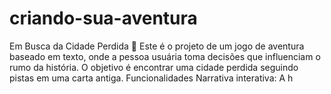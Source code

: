 # criando-sua-aventura
Em Busca da Cidade Perdida 🧭 Este é o projeto de um jogo de aventura baseado em texto, onde a pessoa usuária toma decisões que influenciam o rumo da história. O objetivo é encontrar uma cidade perdida seguindo pistas em uma carta antiga.  Funcionalidades Narrativa interativa: A h
